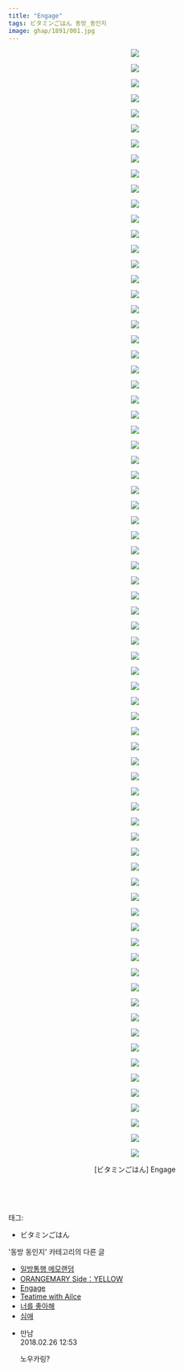 ```yaml
---
title: "Engage"
tags: ビタミンごはん 동방_동인지
image: ghap/1891/001.jpg
---
```

<div class="article">
<p style="text-align: center; clear: none; float: none;"><img src="{{ site.nasurl }}/ghap/1891/001.jpg"/></p>
<p style="text-align: center; clear: none; float: none;"><img src="{{ site.nasurl }}/ghap/1891/002.jpg"/></p>
<p style="text-align: center; clear: none; float: none;"><img src="{{ site.nasurl }}/ghap/1891/003.jpg"/></p>
<p style="text-align: center; clear: none; float: none;"><img src="{{ site.nasurl }}/ghap/1891/004.jpg"/></p>
<p style="text-align: center; clear: none; float: none;"><img src="{{ site.nasurl }}/ghap/1891/005.jpg"/></p>
<p style="text-align: center; clear: none; float: none;"><img src="{{ site.nasurl }}/ghap/1891/006.jpg"/></p>
<p style="text-align: center; clear: none; float: none;"><img src="{{ site.nasurl }}/ghap/1891/007.jpg"/></p>
<p style="text-align: center; clear: none; float: none;"><img src="{{ site.nasurl }}/ghap/1891/008.jpg"/></p>
<p style="text-align: center; clear: none; float: none;"><img src="{{ site.nasurl }}/ghap/1891/009.jpg"/></p>
<p style="text-align: center; clear: none; float: none;"><img src="{{ site.nasurl }}/ghap/1891/010.jpg"/></p>
<p style="text-align: center; clear: none; float: none;"><img src="{{ site.nasurl }}/ghap/1891/011.jpg"/></p>
<p style="text-align: center; clear: none; float: none;"><img src="{{ site.nasurl }}/ghap/1891/012.jpg"/></p>
<p style="text-align: center; clear: none; float: none;"><img src="{{ site.nasurl }}/ghap/1891/013.jpg"/></p>
<p style="text-align: center; clear: none; float: none;"><img src="{{ site.nasurl }}/ghap/1891/014.jpg"/></p>
<p style="text-align: center; clear: none; float: none;"><img src="{{ site.nasurl }}/ghap/1891/015.jpg"/></p>
<p style="text-align: center; clear: none; float: none;"><img src="{{ site.nasurl }}/ghap/1891/016.jpg"/></p>
<p style="text-align: center; clear: none; float: none;"><img src="{{ site.nasurl }}/ghap/1891/017.jpg"/></p>
<p style="text-align: center; clear: none; float: none;"><img src="{{ site.nasurl }}/ghap/1891/018.jpg"/></p>
<p style="text-align: center; clear: none; float: none;"><img src="{{ site.nasurl }}/ghap/1891/019.jpg"/></p>
<p style="text-align: center; clear: none; float: none;"><img src="{{ site.nasurl }}/ghap/1891/020.jpg"/></p>
<p style="text-align: center; clear: none; float: none;"><img src="{{ site.nasurl }}/ghap/1891/021.jpg"/></p>
<p style="text-align: center; clear: none; float: none;"><img src="{{ site.nasurl }}/ghap/1891/022.jpg"/></p>
<p style="text-align: center; clear: none; float: none;"><img src="{{ site.nasurl }}/ghap/1891/023.jpg"/></p>
<p style="text-align: center; clear: none; float: none;"><img src="{{ site.nasurl }}/ghap/1891/024.jpg"/></p>
<p style="text-align: center; clear: none; float: none;"><img src="{{ site.nasurl }}/ghap/1891/025.jpg"/></p>
<p style="text-align: center; clear: none; float: none;"><img src="{{ site.nasurl }}/ghap/1891/026.jpg"/></p>
<p style="text-align: center; clear: none; float: none;"><img src="{{ site.nasurl }}/ghap/1891/027.jpg"/></p>
<p style="text-align: center; clear: none; float: none;"><img src="{{ site.nasurl }}/ghap/1891/028.jpg"/></p>
<p style="text-align: center; clear: none; float: none;"><img src="{{ site.nasurl }}/ghap/1891/029.jpg"/></p>
<p style="text-align: center; clear: none; float: none;"><img src="{{ site.nasurl }}/ghap/1891/030.jpg"/></p>
<p style="text-align: center; clear: none; float: none;"><img src="{{ site.nasurl }}/ghap/1891/031.jpg"/></p>
<p style="text-align: center; clear: none; float: none;"><img src="{{ site.nasurl }}/ghap/1891/032.jpg"/></p>
<p style="text-align: center; clear: none; float: none;"><img src="{{ site.nasurl }}/ghap/1891/033.jpg"/></p>
<p style="text-align: center; clear: none; float: none;"><img src="{{ site.nasurl }}/ghap/1891/034.jpg"/></p>
<p style="text-align: center; clear: none; float: none;"><img src="{{ site.nasurl }}/ghap/1891/035.jpg"/></p>
<p style="text-align: center; clear: none; float: none;"><img src="{{ site.nasurl }}/ghap/1891/036.jpg"/></p>
<p style="text-align: center; clear: none; float: none;"><img src="{{ site.nasurl }}/ghap/1891/037.jpg"/></p>
<p style="text-align: center; clear: none; float: none;"><img src="{{ site.nasurl }}/ghap/1891/038.jpg"/></p>
<p style="text-align: center; clear: none; float: none;"><img src="{{ site.nasurl }}/ghap/1891/039.jpg"/></p>
<p style="text-align: center; clear: none; float: none;"><img src="{{ site.nasurl }}/ghap/1891/040.jpg"/></p>
<p style="text-align: center; clear: none; float: none;"><img src="{{ site.nasurl }}/ghap/1891/041.jpg"/></p>
<p style="text-align: center; clear: none; float: none;"><img src="{{ site.nasurl }}/ghap/1891/042.jpg"/></p>
<p style="text-align: center; clear: none; float: none;"><img src="{{ site.nasurl }}/ghap/1891/043.jpg"/></p>
<p style="text-align: center; clear: none; float: none;"><img src="{{ site.nasurl }}/ghap/1891/044.jpg"/></p>
<p style="text-align: center; clear: none; float: none;"><img src="{{ site.nasurl }}/ghap/1891/045.jpg"/></p>
<p style="text-align: center; clear: none; float: none;"><img src="{{ site.nasurl }}/ghap/1891/046.jpg"/></p>
<p style="text-align: center; clear: none; float: none;"><img src="{{ site.nasurl }}/ghap/1891/047.jpg"/></p>
<p style="text-align: center; clear: none; float: none;"><img src="{{ site.nasurl }}/ghap/1891/048.jpg"/></p>
<p style="text-align: center; clear: none; float: none;"><img src="{{ site.nasurl }}/ghap/1891/049.jpg"/></p>
<p style="text-align: center; clear: none; float: none;"><img src="{{ site.nasurl }}/ghap/1891/050.jpg"/></p>
<p style="text-align: center; clear: none; float: none;"><img src="{{ site.nasurl }}/ghap/1891/051.jpg"/></p>
<p style="text-align: center; clear: none; float: none;"><img src="{{ site.nasurl }}/ghap/1891/052.jpg"/></p>
<p style="text-align: center; clear: none; float: none;"><img src="{{ site.nasurl }}/ghap/1891/053.jpg"/></p>
<p style="text-align: center; clear: none; float: none;"><img src="{{ site.nasurl }}/ghap/1891/054.jpg"/></p>
<p style="text-align: center; clear: none; float: none;"><img src="{{ site.nasurl }}/ghap/1891/055.jpg"/></p>
<p style="text-align: center; clear: none; float: none;"><img src="{{ site.nasurl }}/ghap/1891/056.jpg"/></p>
<p style="text-align: center; clear: none; float: none;"><img src="{{ site.nasurl }}/ghap/1891/057.jpg"/></p>
<p style="text-align: center; clear: none; float: none;"><img src="{{ site.nasurl }}/ghap/1891/058.jpg"/></p>
<p style="text-align: center; clear: none; float: none;"><img src="{{ site.nasurl }}/ghap/1891/059.jpg"/></p>
<p style="text-align: center; clear: none; float: none;"><img src="{{ site.nasurl }}/ghap/1891/060.jpg"/></p>
<p style="text-align: center; clear: none; float: none;"><img src="{{ site.nasurl }}/ghap/1891/061.jpg"/></p>
<p style="text-align: center; clear: none; float: none;"><img src="{{ site.nasurl }}/ghap/1891/062.jpg"/></p>
<p style="text-align: center; clear: none; float: none;"><img src="{{ site.nasurl }}/ghap/1891/063.jpg"/></p>
<p style="text-align: center; clear: none; float: none;"><img src="{{ site.nasurl }}/ghap/1891/064.jpg"/></p>
<p style="text-align: center; clear: none; float: none;"><img src="{{ site.nasurl }}/ghap/1891/065.jpg"/></p>
<p style="text-align: center; clear: none; float: none;"><img src="{{ site.nasurl }}/ghap/1891/066.jpg"/></p>
<p style="text-align: center; clear: none; float: none;"><img src="{{ site.nasurl }}/ghap/1891/067.jpg"/></p>
<p style="text-align: center; clear: none; float: none;"><img src="{{ site.nasurl }}/ghap/1891/068.jpg"/></p>
<p style="text-align: center; clear: none; float: none;"><img src="{{ site.nasurl }}/ghap/1891/069.jpg"/></p>
<p style="text-align: center; clear: none; float: none;"><img src="{{ site.nasurl }}/ghap/1891/070.jpg"/></p>
<p style="text-align: center; clear: none; float: none;"><img src="{{ site.nasurl }}/ghap/1891/071.jpg"/></p>
<p style="text-align: center; clear: none; float: none;"><img src="{{ site.nasurl }}/ghap/1891/072.jpg"/></p>
<p style="text-align: center; clear: none; float: none;"><img src="{{ site.nasurl }}/ghap/1891/073.jpg"/></p>
<p style="text-align: center; clear: none; float: none;"><img src="{{ site.nasurl }}/ghap/1891/074.jpg"/></p>
<p style="text-align: center; clear: none; float: none;">[ビタミンごはん] Engage</p>
<p style="text-align: center; clear: none; float: none;"><br/></p>
<p><br/></p>
</div><div class="tagTrail">
<p>태그: </p>
<ul>
<li>ビタミンごはん</li>
</ul>
</div><div class="another">
<p>'동방 동인지' 카테고리의 다른 글</p>
<ul>
<li><a href="/2016-08-28-ghap_1893">일방통행 메모랜덤</a></li>
<li><a href="/2016-08-28-ghap_1892">ORANGEMARY Side：YELLOW</a></li>
<li><a href="/2016-08-28-ghap_1891">Engage</a></li>
<li><a href="/2016-08-28-ghap_1890">Teatime with Ailce</a></li>
<li><a href="/2016-08-28-ghap_1889">너를 좋아해</a></li>
<li><a href="/2016-08-28-ghap_1888">심애</a></li>
</ul>
</div><div class="cb_module cb_fluid">
<div class="cb_wrt cb_profile">
<div class="comment">
<ul>
<li class="cb_thumb_off" id="comment15207079">
<div class="cb_comment_area">
<div class="cb_info_area">
<div class="cb_section">
<span class="cb_nick_name">만남</span>
</div>
<div class="cb_section">
<span class="cb_date">2018.02.26 12:53 </span>
</div>
</div>
<div class="cb_dsc_comment">
<p class="cb_dsc">
											노우카링?
										</p>
</div>
</div></li>
</ul>
</div>
</div><!-- commentList close -->
</div>